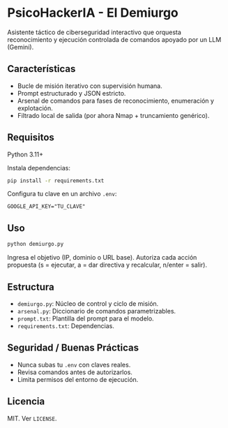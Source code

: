 # PsicoHackerIA - El Demiurgo

Asistente táctico de ciberseguridad interactivo que orquesta reconocimiento y ejecución controlada de comandos apoyado por un LLM (Gemini).

## Características
- Bucle de misión iterativo con supervisión humana.
- Prompt estructurado y JSON estricto.
- Arsenal de comandos para fases de reconocimiento, enumeración y explotación.
- Filtrado local de salida (por ahora Nmap + truncamiento genérico).

## Requisitos
Python 3.11+

Instala dependencias:
```bash
pip install -r requirements.txt
```
Configura tu clave en un archivo `.env`:
```
GOOGLE_API_KEY="TU_CLAVE"
```

## Uso
```bash
python demiurgo.py
```
Ingresa el objetivo (IP, dominio o URL base). Autoriza cada acción propuesta (s = ejecutar, a = dar directiva y recalcular, n/enter = salir).

## Estructura
- `demiurgo.py`: Núcleo de control y ciclo de misión.
- `arsenal.py`: Diccionario de comandos parametrizables.
- `prompt.txt`: Plantilla del prompt para el modelo.
- `requirements.txt`: Dependencias.

## Seguridad / Buenas Prácticas
- Nunca subas tu `.env` con claves reales.
- Revisa comandos antes de autorizarlos.
- Limita permisos del entorno de ejecución.

## Licencia
MIT. Ver `LICENSE`.
